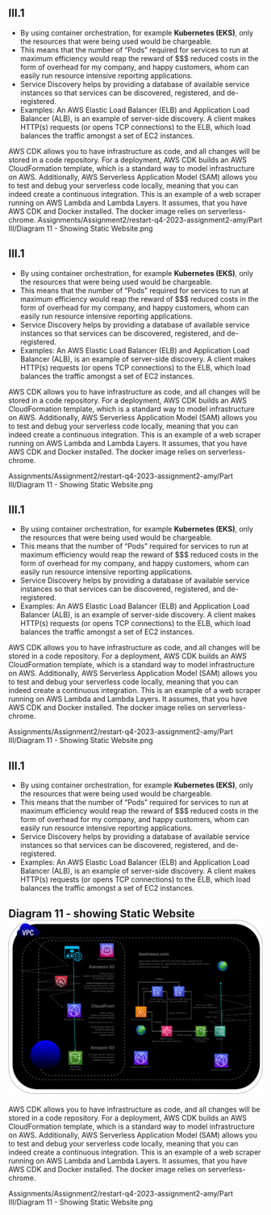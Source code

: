 ## III.1 
- By using container orchestration, for example **Kubernetes (EKS)**, only the resources that were being used would be chargeable. 
- This means that the number of “Pods” required for services to run at maximum efficiency would reap the reward of $$$ reduced costs in the form of overhead for my company, and happy customers, whom can easily run resource intensive reporting applications. 
- Service Discovery helps by providing a database of available service instances so that services can be discovered, registered, and de-registered.  
- Examples: An AWS Elastic Load Balancer (ELB) and Application Load Balancer (ALB), is an example of server-side discovery. A client makes HTTP(s) requests (or opens TCP connections) to the ELB, which load balances the traffic amongst a set of EC2 instances.

AWS CDK allows you to have infrastructure as code, and all changes will be stored in a code repository. For a deployment, AWS CDK builds an AWS CloudFormation template, which is a standard way to model infrastructure on AWS. Additionally, AWS Serverless Application Model (SAM) allows you to test and debug your serverless code locally, meaning that you can indeed create a continuous integration.
This is an example of a web scraper running on AWS Lambda and Lambda Layers. It assumes, that you have AWS CDK and Docker installed. The docker image relies on serverless-chrome.
Assignments/Assignment2/restart-q4-2023-assignment2-amy/Part III/Diagram 11 - Showing  Static Website.png

## III.1 
- By using container orchestration, for example **Kubernetes (EKS)**, only the resources that were being used would be chargeable. 
- This means that the number of “Pods” required for services to run at maximum efficiency would reap the reward of $$$ reduced costs in the form of overhead for my company, and happy customers, whom can easily run resource intensive reporting applications. 
- Service Discovery helps by providing a database of available service instances so that services can be discovered, registered, and de-registered.  
- Examples: An AWS Elastic Load Balancer (ELB) and Application Load Balancer (ALB), is an example of server-side discovery. A client makes HTTP(s) requests (or opens TCP connections) to the ELB, which load balances the traffic amongst a set of EC2 instances.

AWS CDK allows you to have infrastructure as code, and all changes will be stored in a code repository. For a deployment, AWS CDK builds an AWS CloudFormation template, which is a standard way to model infrastructure on AWS. Additionally, AWS Serverless Application Model (SAM) allows you to test and debug your serverless code locally, meaning that you can indeed create a continuous integration.
This is an example of a web scraper running on AWS Lambda and Lambda Layers. It assumes, that you have AWS CDK and Docker installed. The docker image relies on serverless-chrome.



Assignments/Assignment2/restart-q4-2023-assignment2-amy/Part III/Diagram 11 - Showing  Static Website.png
## III.1 
- By using container orchestration, for example **Kubernetes (EKS)**, only the resources that were being used would be chargeable. 
- This means that the number of “Pods” required for services to run at maximum efficiency would reap the reward of $$$ reduced costs in the form of overhead for my company, and happy customers, whom can easily run resource intensive reporting applications. 
- Service Discovery helps by providing a database of available service instances so that services can be discovered, registered, and de-registered.  
- Examples: An AWS Elastic Load Balancer (ELB) and Application Load Balancer (ALB), is an example of server-side discovery. A client makes HTTP(s) requests (or opens TCP connections) to the ELB, which load balances the traffic amongst a set of EC2 instances.

AWS CDK allows you to have infrastructure as code, and all changes will be stored in a code repository. For a deployment, AWS CDK builds an AWS CloudFormation template, which is a standard way to model infrastructure on AWS. Additionally, AWS Serverless Application Model (SAM) allows you to test and debug your serverless code locally, meaning that you can indeed create a continuous integration.
This is an example of a web scraper running on AWS Lambda and Lambda Layers. It assumes, that you have AWS CDK and Docker installed. The docker image relies on serverless-chrome.



Assignments/Assignment2/restart-q4-2023-assignment2-amy/Part III/Diagram 11 - Showing  Static Website.png

## III.1 
- By using container orchestration, for example **Kubernetes (EKS)**, only the resources that were being used would be chargeable. 
- This means that the number of “Pods” required for services to run at maximum efficiency would reap the reward of $$$ reduced costs in the form of overhead for my company, and happy customers, whom can easily run resource intensive reporting applications. 
- Service Discovery helps by providing a database of available service instances so that services can be discovered, registered, and de-registered.  
- Examples: An AWS Elastic Load Balancer (ELB) and Application Load Balancer (ALB), is an example of server-side discovery. A client makes HTTP(s) requests (or opens TCP connections) to the ELB, which load balances the traffic amongst a set of EC2 instances.


## Diagram 11 - showing Static Website ![Alt text](<Diagram 11 - Showing  Static Website.png>)
AWS CDK allows you to have infrastructure as code, and all changes will be stored in a code repository. For a deployment, AWS CDK builds an AWS CloudFormation template, which is a standard way to model infrastructure on AWS. Additionally, AWS Serverless Application Model (SAM) allows you to test and debug your serverless code locally, meaning that you can indeed create a continuous integration.
This is an example of a web scraper running on AWS Lambda and Lambda Layers. It assumes, that you have AWS CDK and Docker installed. The docker image relies on serverless-chrome.



Assignments/Assignment2/restart-q4-2023-assignment2-amy/Part III/Diagram 11 - Showing  Static Website.png